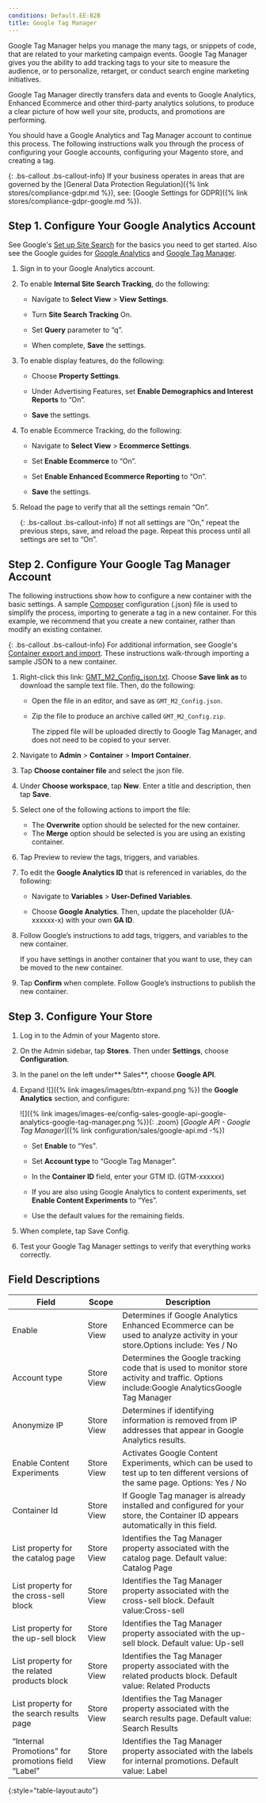 ```yaml
---
conditions: Default.EE-B2B
title: Google Tag Manager
---
```


Google Tag Manager helps you manage the many tags, or snippets of code, that are related to your marketing campaign events. Google Tag Manager gives you the ability to add tracking tags to your site to measure the audience, or to personalize, retarget, or conduct search engine marketing initiatives.

Google Tag Manager directly transfers data and events to Google Analytics, Enhanced Ecommerce and other third-party analytics solutions, to produce a clear picture of how well your site, products, and promotions are performing.

You should have a Google Analytics and Tag Manager account to continue this process. The following instructions walk you through the process of configuring your Google accounts, configuring your Magento store, and creating a tag.

{: .bs-callout .bs-callout-info}
If your business operates in areas that are governed by the [General Data Protection Regulation]({% link stores/compliance-gdpr.md %}), see: [Google Settings for GDPR]({% link stores/compliance-gdpr-google.md %}).

## Step 1. Configure Your Google Analytics Account

See Google's [Set up Site Search][7] for the basics you need to get started. Also see the Google guides for [Google Analytics][1] and [Google Tag Manager][2].

1. Sign in to your Google Analytics account.

1. To enable **Internal Site Search Tracking**, do the following:

    * Navigate to **Select View** > **View Settings**.

    * Turn **Site Search Tracking** On.

    * Set **Query** parameter to “q”.

    * When complete, **Save** the settings.

1. To enable display features, do the following:

    * Choose **Property Settings**.

    * Under Advertising Features, set **Enable Demographics and Interest Reports** to “On”.

    * **Save** the settings.

1. To enable Ecommerce Tracking, do the following:

    * Navigate to **Select View** > **Ecommerce Settings**.

    * Set **Enable Ecommerce** to “On”.

    * Set **Enable Enhanced Ecommerce Reporting** to “On”.

    * **Save** the settings.

1. Reload the page to verify that all the settings remain “On”.

    {: .bs-callout .bs-callout-info}
    If not all settings are “On,” repeat the previous steps, save, and reload the page. Repeat this process until all settings are set to “On”.

## Step 2. Configure Your Google Tag Manager Account

The following instructions show how to configure a new container with the basic settings. A sample [Composer][4] configuration (.json) file is used to simplify the process, importing to generate a tag in a new container. For this example, we recommend that you create a new container, rather than modify an existing container.

{: .bs-callout .bs-callout-info}
For additional information, see Google's [Container export and import][5]. These instructions walk-through importing a sample JSON to a new container.

1. Right-click this link: [GMT_M2_Config_json.txt][6]. Choose **Save link as** to download the sample text file. Then, do the following:

    * Open the file in an editor, and save as `GMT_M2_Config.json`.

    * Zip the file to produce an archive called `GMT_M2_Config.zip`.

        The zipped file will be uploaded directly to Google Tag Manager, and does not need to be copied to your server.

1. Navigate to **Admin** > **Container** > **Import Container**.

1. Tap **Choose container file** and select the json file.

1. Under **Choose workspace**, tap **New**. Enter a title and description, then tap **Save**.

1. Select one of the following actions to import the file:

    * The **Overwrite** option should be selected for the new container.
    * The **Merge** option should be selected is you are using an existing container.

1. Tap Preview to review the tags, triggers, and variables.

1. To edit the **Google Analytics ID** that is referenced in variables, do the following:

    * Navigate to **Variables** > **User-Defined Variables**.

    * Choose **Google Analytics**. Then, update the placeholder (UA-xxxxxx-x) with your own **GA ID**.

1. Follow Google’s instructions to add tags, triggers, and variables to the new container.

    If you have settings in another container that you want to use, they can be moved to the new container.

1. Tap **Confirm** when complete. Follow Google’s instructions to publish the new container.

## Step 3. Configure Your Store

1. Log in to the Admin of your Magento store.

1. On the Admin sidebar, tap **Stores**. Then under **Settings**, choose **Configuration**.

1. In the panel on the left under** Sales**, choose **Google API**.

1. Expand ![]({% link images/images/btn-expand.png %}) the **Google Analytics** section, and configure:

    ![]({% link images/images-ee/config-sales-google-api-google-analytics-google-tag-manager.png %}){: .zoom} 
    [*Google API - Google Tag Manager*]({% link configuration/sales/google-api.md -%})

    * Set **Enable** to “Yes".

    * Set **Account type** to “Google Tag Manager”.

    * In the **Container ID** field, enter your GTM ID. (GTM-xxxxxx)

    * If you are also using Google Analytics to content experiments, set **Enable Content Experiments** to “Yes”.

    * Use the default values for the remaining fields.

1. When complete, tap <span class="btn">Save Config</span>.

1. Test your Google Tag Manager settings to verify that everything works correctly.

## Field Descriptions

|Field|Scope|Description|
|--- |--- |--- |
|Enable|Store View|Determines if Google Analytics Enhanced Ecommerce can be used to analyze activity in your store.Options include: Yes / No|
|Account type|Store View|Determines the Google tracking code that is used to monitor store activity and traffic.  Options include:Google AnalyticsGoogle Tag Manager|
|Anonymize IP|Store View|Determines if identifying information is removed from IP addresses that appear in Google Analytics results.|
|Enable Content Experiments|Store View|Activates Google Content Experiments, which can be used to test up to ten different versions of the same page. Options: Yes / No|
|Container Id|Store View|If Google Tag manager is already installed and configured for your store, the Container ID appears automatically in this field.|
|List property for the catalog page|Store View|Identifies the Tag Manager property associated with the catalog page. Default value: Catalog Page|
|List property for the cross-sell block|Store View|Identifies the Tag Manager property associated with the cross-sell block. Default value:Cross-sell|
|List property for the up-sell block|Store View|Identifies the Tag Manager property associated with the up-sell block. Default value: Up-sell|
|List property for the related products block|Store View|Identifies the Tag Manager property associated with the related products block. Default value: Related Products|
|List property for the search results page|Store View|Identifies the Tag Manager property associated with the search results page. Default value: Search Results|
|“Internal Promotions” for promotions field “Label”|Store View|Identifies the Tag Manager property associated with the labels for internal promotions. Default value: Label|
{:style="table-layout:auto"}

[1]: https://support.google.com/analytics/answer/1008015?hl=en
[2]: https://support.google.com/tagmanager/answer/6102821?hl=en
[3]: https://support.google.com/analytics/answer/1012264?hl=en
[4]: http://devdocs.magento.com/guides/v2.3/extension-dev-guide/intro/intro-composer.html
[5]: https://support.google.com/tagmanager/answer/6106997?hl=en
[6]: https://docs.magento.com/m2/downloads/GTM_M2_Config_json.txt
[7]: https://support.google.com/analytics/answer/1012264?hl=en
